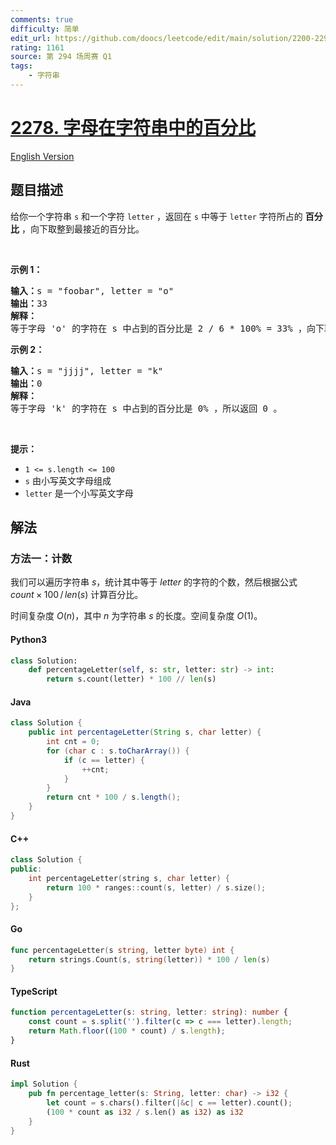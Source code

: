 ```yaml
---
comments: true
difficulty: 简单
edit_url: https://github.com/doocs/leetcode/edit/main/solution/2200-2299/2278.Percentage%20of%20Letter%20in%20String/README.md
rating: 1161
source: 第 294 场周赛 Q1
tags:
    - 字符串
---
```


<!-- problem:start -->

# [2278. 字母在字符串中的百分比](https://leetcode.cn/problems/percentage-of-letter-in-string)

[English Version](/solution/2200-2299/2278.Percentage%20of%20Letter%20in%20String/README_EN.md)

## 题目描述

<!-- description:start -->

<p>给你一个字符串 <code>s</code> 和一个字符 <code>letter</code> ，返回在 <code>s</code> 中等于&nbsp;<code>letter</code>&nbsp;字符所占的 <strong>百分比</strong> ，向下取整到最接近的百分比。</p>

<p>&nbsp;</p>

<p><strong>示例 1：</strong></p>

<pre>
<strong>输入：</strong>s = "foobar", letter = "o"
<strong>输出：</strong>33
<strong>解释：</strong>
等于字母 'o' 的字符在 s 中占到的百分比是 2 / 6 * 100% = 33% ，向下取整，所以返回 33 。
</pre>

<p><strong>示例 2：</strong></p>

<pre>
<strong>输入：</strong>s = "jjjj", letter = "k"
<strong>输出：</strong>0
<strong>解释：</strong>
等于字母 'k' 的字符在 s 中占到的百分比是 0% ，所以返回 0 。</pre>

<p>&nbsp;</p>

<p><strong>提示：</strong></p>

<ul>
	<li><code>1 &lt;= s.length &lt;= 100</code></li>
	<li><code>s</code> 由小写英文字母组成</li>
	<li><code>letter</code> 是一个小写英文字母</li>
</ul>

<!-- description:end -->

## 解法

<!-- solution:start -->

### 方法一：计数

我们可以遍历字符串 $\textit{s}$，统计其中等于 $\textit{letter}$ 的字符的个数，然后根据公式 $\textit{count} \times 100 \, / \, \textit{len}(\textit{s})$ 计算百分比。

时间复杂度 $O(n)$，其中 $n$ 为字符串 $\textit{s}$ 的长度。空间复杂度 $O(1)$。

<!-- tabs:start -->

#### Python3

```python
class Solution:
    def percentageLetter(self, s: str, letter: str) -> int:
        return s.count(letter) * 100 // len(s)
```

#### Java

```java
class Solution {
    public int percentageLetter(String s, char letter) {
        int cnt = 0;
        for (char c : s.toCharArray()) {
            if (c == letter) {
                ++cnt;
            }
        }
        return cnt * 100 / s.length();
    }
}
```

#### C++

```cpp
class Solution {
public:
    int percentageLetter(string s, char letter) {
        return 100 * ranges::count(s, letter) / s.size();
    }
};
```

#### Go

```go
func percentageLetter(s string, letter byte) int {
	return strings.Count(s, string(letter)) * 100 / len(s)
}
```

#### TypeScript

```ts
function percentageLetter(s: string, letter: string): number {
    const count = s.split('').filter(c => c === letter).length;
    return Math.floor((100 * count) / s.length);
}
```

#### Rust

```rust
impl Solution {
    pub fn percentage_letter(s: String, letter: char) -> i32 {
        let count = s.chars().filter(|&c| c == letter).count();
        (100 * count as i32 / s.len() as i32) as i32
    }
}
```

<!-- tabs:end -->

<!-- solution:end -->

<!-- problem:end -->
